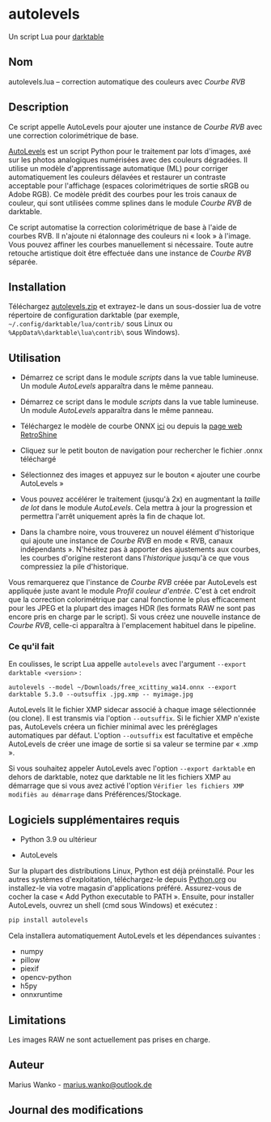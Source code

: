 # autolevels

Un script Lua pour [darktable](https://www.darktable.org)

## Nom

autolevels.lua – correction automatique des couleurs avec _Courbe RVB_

## Description

Ce script appelle AutoLevels pour ajouter une instance de _Courbe RVB_ avec une correction colorimétrique de base.

[AutoLevels](https://github.com/yellowdolphin/autolevels) est un script Python pour le traitement par lots d'images, axé sur les photos analogiques numérisées avec des couleurs dégradées. Il utilise un modèle d'apprentissage automatique (ML) pour corriger automatiquement les couleurs délavées et restaurer un contraste acceptable pour l'affichage (espaces colorimétriques de sortie sRGB ou Adobe RGB). Ce modèle prédit des courbes pour les trois canaux de couleur, qui sont utilisées comme splines dans le module _Courbe RVB_ de darktable.

Ce script automatise la correction colorimétrique de base à l'aide de courbes RVB. Il n'ajoute ni étalonnage des couleurs ni « look » à l'image. Vous pouvez affiner les courbes manuellement si nécessaire. Toute autre retouche artistique doit être effectuée dans une instance de _Courbe RVB_ séparée.

## Installation

Téléchargez [autolevels.zip](https://github.com/yellowdolphin/darktable-autolevels-module/releases/download/nightly/autolevels-nightly.zip) et extrayez-le dans un sous-dossier lua de votre répertoire de configuration darktable (par exemple, `~/.config/darktable/lua/contrib/` sous Linux ou `%AppData%\darktable\lua\contrib\` sous Windows).

## Utilisation

* Démarrez ce script dans le module _scripts_ dans la vue table lumineuse. Un module _AutoLevels_ apparaîtra dans le même panneau.

* Démarrez ce script dans le module _scripts_ dans la vue table lumineuse. Un module _AutoLevels_ apparaîtra dans le même panneau.

* Téléchargez le modèle de courbe ONNX [ici](https://github.com/yellowdolphin/darktable-autolevels-module/releases/download/v1.0.0rc/free_xcittiny_wa14.onnx) ou depuis la [page web RetroShine](https://retroshine.eu/download/free_xcittiny_wa14.onnx)

* Cliquez sur le petit bouton de navigation pour rechercher le fichier .onnx téléchargé

* Sélectionnez des images et appuyez sur le bouton « ajouter une courbe AutoLevels »

* Vous pouvez accélérer le traitement (jusqu'à 2x) en augmentant la *taille de lot* dans le module _AutoLevels_. Cela mettra à jour la progression et permettra l'arrêt uniquement après la fin de chaque lot.

* Dans la chambre noire, vous trouverez un nouvel élément d'historique qui ajoute une instance de _Courbe RVB_ en mode « RVB, canaux indépendants ». N'hésitez pas à apporter des ajustements aux courbes, les courbes d'origine resteront dans l'_historique_ jusqu'à ce que vous compressiez la pile d'historique.

Vous remarquerez que l'instance de _Courbe RVB_ créée par AutoLevels est appliquée juste avant le module _Profil couleur d'entrée_. C'est à cet endroit que la correction colorimétrique par canal fonctionne le plus efficacement pour les JPEG et la plupart des images HDR (les formats RAW ne sont pas encore pris en charge par le script). Si vous créez une nouvelle instance de _Courbe RVB_, celle-ci apparaîtra à l'emplacement habituel dans le pipeline.

### Ce qu'il fait

En coulisses, le script Lua appelle `autolevels` avec l'argument `--export darktable <version>` :

```
autolevels --model ~/Downloads/free_xcittiny_wa14.onnx --export darktable 5.3.0 --outsuffix .jpg.xmp -- myimage.jpg
```

AutoLevels lit le fichier XMP sidecar associé à chaque image sélectionnée (ou clone). Il est transmis via l'option `--outsuffix`. Si le fichier XMP n'existe pas, AutoLevels créera un fichier minimal avec les préréglages automatiques par défaut. L'option `--outsuffix` est facultative et empêche AutoLevels de créer une image de sortie si sa valeur se termine par « .xmp ».

Si vous souhaitez appeler AutoLevels avec l'option `--export darktable` en dehors de darktable, notez que darktable ne lit les fichiers XMP au démarrage que si vous avez activé l'option `Vérifier les fichiers XMP modifiès au démarrage` dans Préférences/Stockage.

## Logiciels supplémentaires requis

- Python 3.9 ou ultérieur

- AutoLevels

Sur la plupart des distributions Linux, Python est déjà préinstallé. Pour les autres systèmes d'exploitation, téléchargez-le depuis [Python.org](https://www.python.org/downloads/) ou installez-le via votre magasin d'applications préféré. Assurez-vous de cocher la case « Add Python executable to PATH ». Ensuite, pour installer AutoLevels, ouvrez un shell (cmd sous Windows) et exécutez :

```bash
pip install autolevels
```

Cela installera automatiquement AutoLevels et les dépendances suivantes :

- numpy
- pillow
- piexif
- opencv-python
- h5py
- onnxruntime

## Limitations

Les images RAW ne sont actuellement pas prises en charge.

## Auteur

Marius Wanko - marius.wanko@outlook.de

## Journal des modifications